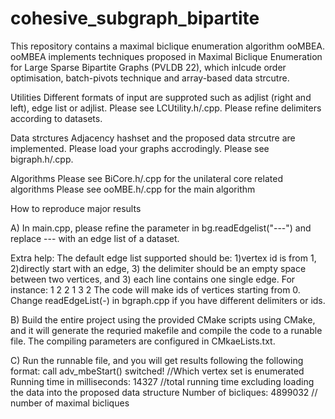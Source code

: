 # cohesive_subgraph_bipartite
This repository contains a maximal biclique enumeration algorithm ooMBEA. 
ooMBEA implements techniques proposed in Maximal Biclique Enumeration for Large Sparse Bipartite Graphs (PVLDB 22), 
which inlcude order optimisation, batch-pivots technique and array-based data strcutre. 


Utilities
Different formats of input are supproted such as adjlist (right and left), edge list or adjlist. Please see LCUtility.h/.cpp.
Please refine delimiters according to datasets. 

Data strctures
Adjacency hashset and the proposed data strcutre are implemented. Please load your graphs accrodingly.  Please see bigraph.h/.cpp.

Algorithms
Please see BiCore.h/.cpp for the unilateral core related algorithms
Please see ooMBE.h/.cpp for the main algorithm

How to reproduce major results

A) In main.cpp, please refine the parameter in bg.readEdgelist("---") and replace --- with an edge list of a dataset.

  Extra help:
    The default edge list supported should be: 1)vertex id is from 1, 2)directly start with an edge, 3) the delimiter should be an empty space between two vertices, and     3) each line contains one single edge. For instance: 1 2 2 1 3 2
    The code will make ids of vertices starting from 0.
    Change readEdgeList(-) in bgraph.cpp if you have different delimiters or ids.

B) Build the entire project using the provided CMake scripts using CMake, and it will generate the requried makefile and compile the code to a runable file. The compiling parameters are configured in CMkaeLists.txt.

C) Run the runnable file, and you will get results following the following format: 
call adv_mbeStart() 
switched!                            //Which vertex set is enumerated 
Running time in milliseconds: 14327  //total running time excluding loading the data into the proposed data structure 
Number of bicliques: 4899032         // number of maximal bicliques
